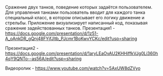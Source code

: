﻿Сражение двух танков, поведение которых задаётся пользователем. Для управления танками пользователь вводит для каждого танка специальный класс, в котором описывает его логику движение и стрельбы. Приложение визуализирует написанный код, показывая сражение задействованных танков.
Презентация1 - https://docs.google.com/presentation/d/1z51-A_oAnkDR_gQnj48FYjfJltb_PJcmr1BoKwvYCKc/edit?usp=sharing

Презентация2 - https://docs.google.com/presentation/d/1aryLEaOvAU2KHHiffkVJg0Li360h4qY9QNTo--as56A/edit?usp=sharing

Видеоролик - https://www.youtube.com/watch?v=5AxUW8dZVyo